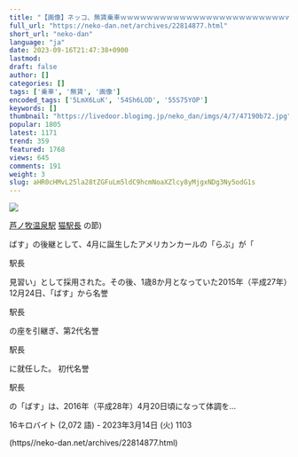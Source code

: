 ```yaml
---
title: "【画像】ネッコ、無賃乗車ｗｗｗｗｗｗｗｗｗｗｗｗｗｗｗｗｗｗｗｗｗｗｗｗｗｗｗｗｗｗｗｗｗｗｗｗｗｗ "
full_url: "https://neko-dan.net/archives/22814877.html"
short_url: "neko-dan"
language: "ja"
date: 2023-09-16T21:47:38+0900
lastmod: 
draft: false
author: []
categories: []
tags: ['乗車', '無賃', '画像']
encoded_tags: ['5LmX6LuK', '54Sh6LOD', '55S75YOP']
keywords: []
thumbnail: "https://livedoor.blogimg.jp/neko_dan/imgs/4/7/47190b72.jpg"
popular: 1805
latest: 1171
trend: 359
featured: 1768
views: 645
comments: 191
weight: 3
slug: aHR0cHMvL25la28tZGFuLm5ldC9hcmNoaXZlcy8yMjgxNDg3Ny5odG1s
---
```


![](https://livedoor.blogimg.jp/neko_dan/imgs/4/7/47190b72.jpg)

<div><a title='芦ノ牧温泉駅' href='https//ja.wikipedia.org/wiki/%E8%8A%A6%E3%83%8E%E7%89%A7%E6%B8%A9%E6%B3%89%E9%A7%85' target='_blank'>芦ノ牧温泉駅</a> <span class='searchalttitle'><a></a><span><a title='芦ノ牧温泉駅' href='https//ja.wikipedia.org/wiki/%E8%8A%A6%E3%83%8E%E7%89%A7%E6%B8%A9%E6%B3%89%E9%A7%85#%E7%8C%AB%E9%A7%85%E9%95%B7' target='_blank'>猫<span>駅長</span></a> の節)</span></span><p class='searchresult'>ばす」の後継として、4月に誕生したアメリカンカールの「らぶ」が「<p>駅長</p>見習い」として採用された。その後、1歳8か月となっていた2015年（平成27年）12月24日、「ばす」から名誉<p>駅長</p>の座を引継ぎ、第2代名誉<p>駅長</p>に就任した。 初代名誉<p>駅長</p>の「ばす」は、2016年（平成28年）4月20日頃になって体調を…</p> <p class='mw-search-result-data'>16キロバイト (2,072 語) - 2023年3月14日 (火) 1103</p></div>

(https//neko-dan.net/archives/22814877.html)
